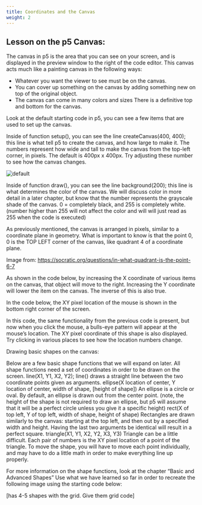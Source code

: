 ```yaml
---
title: Coordinates and the Canvas
weight: 2
---
```


## Lesson on the p5 Canvas:

The canvas in p5 is the area that you can see on your screen, and is displayed in the preview window to the right of the code editor. This canvas acts much like a painting canvas in the following ways:

* Whatever you want the viewer to see must be on the canvas.
* You can cover up something on the canvas by adding something new   on top of the original object.
* The canvas can come in many colors and sizes
There is a definitive top and bottom for the canvas.

Look at the default starting code in p5, you can see a few items that are used to set up the canvas. 



Inside of function setup(), you can see the line createCanvas(400, 400); this line is what tell p5 to create the canvas, and how large to make it. The numbers represent how wide and tall to make the canvas from the top-left corner, in pixels. The default is 400px x 400px. Try adjusting these number to see how the canvas changes.

![default](/images/graphics/p5default.png)

Inside of function draw(), you can see the line background(200); this line is what determines the color of the canvas. We will discuss color in more detail in a later chapter, but know that the number represents the grayscale shade of the canvas. 0 = completely black, and 255 is completely white. (number higher than 255 will not affect the color and will will just read as 255 when the code is executed)

As previously mentioned, the canvas is arranged in pixels, similar to a coordinate plane in geometry. What is important to know is that the point 0, 0 is the TOP LEFT corner of the canvas, like quadrant 4 of a coordinate plane. 


Image from: https://socratic.org/questions/in-what-quadrant-is-the-point-6-7

As shown in the code below, by increasing the X coordinate of various items on the canvas, that object will move to the right. Increasing the Y coordinate will lower the item on the canvas. The inverse of this is also true. 

In the code below, the XY pixel location of the mouse is shown in the bottom right corner of the screen.

In this code, the same functionality from the previous code is present, but now when you click the mouse, a bulls-eye pattern will appear at the mouse’s location. The XY pixel coordinate of this shape is also displayed. Try clicking in various places to see how the location numbers change. 

Drawing basic shapes on the canvas:

Below are a few basic shape functions that we will expand on later. All shape functions need a set of coordinates in order to be drawn on the screen. 
line(X1, Y1, X2, Y2);
line() draws a straight line between the two coordinate points given as arguments. 
ellipse(X location of center, Y location of center, width of shape, [height of shape])
An ellipse is a circle or oval. By default, an ellipse is drawn out from the center point. (note, the height of the shape is not required to draw an ellipse, but p5 will assume that it will be a perfect circle unless you give it a specific height)
rect(X of top left, Y of top left, width of shape, height of shape)
Rectangles are drawn similarly to the canvas: starting at the top left, and then out by a specified width and height. Having the last two arguments be identical will result in a perfect square.
triangle(X1, Y1, X2, Y2, X3, Y3)
Triangle can be a little difficult. Each pair of numbers is the XY pixel location of a point of the triangle. To move the shape, you will have to move each point individually, and may have to do a little math in order to make everything line up properly.

For more information on the shape functions, look at the chapter “Basic and Advanced Shapes”
Use what we have learned so far in order to recreate the following image using the starting code below: 

[has 4-5 shapes with the grid. Give them grid code]
